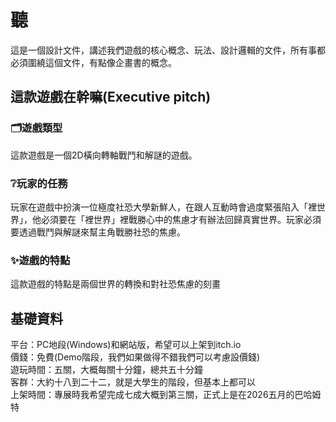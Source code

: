 聽
====
這是一個設計文件，講述我們遊戲的核心概念、玩法、設計邏輯的文件，所有事都必須圍繞這個文件，有點像企畫書的概念。 

這款遊戲在幹嘛(Executive pitch)
-------
### :card_index_dividers:遊戲類型  
這款遊戲是一個2D橫向轉軸戰鬥和解謎的遊戲。  
### :grey_question:玩家的任務    
玩家在遊戲中扮演一位極度社恐大學新鮮人，在跟人互動時會過度緊張陷入「裡世界」，他必須要在「裡世界」裡戰勝心中的焦慮才有辦法回歸真實世界。玩家必須要透過戰鬥與解謎來幫主角戰勝社恐的焦慮。  
### :sparkles:遊戲的特點  
這款遊戲的特點是兩個世界的轉換和對社恐焦慮的刻畫

基礎資料
-------
平台：PC地段(Windows)和網站版，希望可以上架到itch.io  
價錢：免費(Demo階段，我們如果做得不錯我們可以考慮設價錢)  
遊玩時間：五關，大概每關十分鐘，總共五十分鐘  
客群：大約十八到二十二，就是大學生的階段，但基本上都可以  
上架時間：專展時我希望完成七成大概到第三關，正式上是在2026五月的巴哈姆特
